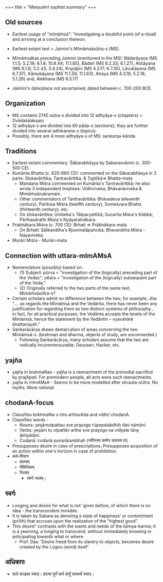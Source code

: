 +++
title = "ManjushrI sophist summary"
+++

## Old sources
- Earliest usage of "mīmāṁsā": "investigating a doubtful point (of a ritual) and arriving at a
  conclusion thereon.

-  Earliest extant text = Jaimini's Mīmāmsāsūtra-s (MS).
  - Mīmāṁsākas preceding Jaimini (mentioned in the MS): Bādarāyaṇa (MS 1.1.5; 5.2.19;
  6.1.8; 10.8.44; 11.1.65), Bādarī (MS 9.2.33; 6.1.27), Atiśāyana (MS 6.1.6; 3.2.43; 3.4.24), Krşņājini (MS 4.3.17; 6.7.35), Lāvukāyana (MS 6.7.37), Kāmukāyana (MS 11.1.58; 11.1.63), Atreya (MS 4.3.18; 5.2.18; 5.1.26) and, Alekhana (MS 6.5.17)
- Jaimini's date/place not ascertained; dated between c. 700-200 BCE.

## Organization
- MS contains 2745 sūtra-s divided into 12 adhyāya-s (chapters) = Dvādaśalakşaņi
- 12 adhyāya-s are divided into 60 pāda-s (sections); they are further divided into several adhikarana-s (topics).
- Possibly, there are 4 more adhyāya-s of MS: sankarşa-kānda.

## Traditions
- Earliest extant commentary: Šābarabhāşya by Sabarasvāmin (c. 300-500 CE).
- Kumārila Bhatta (c. 620-680 CE): commented on the Sābarabhāsya in 3 parts: Slokavārttika, Tantravārttika, & Țuptīkā=> Bhatta-mata
  - Mandana Miśra commented on Kumārila's Tantravārttikā; he also wrote 3 independent treatises: Vidhiviveka, Bhāvanāviveka & Mimāṁsānukramani.
  - Other commentators of Tantravārttika: Bhāvadeva (eleventh century), Paritosa Miśra (twelfth century), Someśvara Bhatta (thirteenth century), etc.
  - On ślokavārttika: Umbeka's Tātparyattīkā; Sucarita Miśra's Kāśikā; Pārthasārathi Misra's Nyāyaratnākara.
- Prabhākara Miśra (c. 700 CE): Brhati => Prābhākara-mata
  - On Brhatī: Sālikanātha's Rjuvimalāpañcikā; Bhavanātha Miśra - Nayaviveka.
- Murāri Miśra - Murāri-mata


## Connection with uttara-mImAMsA
- Nomenclature (possibly) based on:
  - (1) Subject: pūrva = "investigation of the (logically) preceding part of the Vedas"; uttara = "investigation of the (logically) subsequent part of the Veda.”
  - (2) Originally referred to the two parts of the same text, Mimāṁsāsūtra-s?
- Certain scholars admit no difference between the two; for example, Jha: “.... as regards the Mīmāmsā and the Vedānta, there has never been any justification for regarding them as two distinct systems of philosophy... in fact, for all practical purposes, the Vedānta accepts the tenets of the Mimāmsā, hence the statement by the Vedāntin – vyavahāré bhattanayah.”
- Sankarācārya draws demarcation of areas concerning the two Mīmāmsā-s. (brahman and dharma, objects of study, are unconnected.)
  - Following Sankarācārya, many scholars assume that the two are radically incommensurable; Deussen, Hacker, etc.

## yajña
- yajña in brahmaNas - yajña is a reenactment of the primodial sacrifice by prajApati. For premodern people, all acts were such reenactments.
- yajña in mImAMsA - Seems to be more modelled after shrauta-sUtra. No myths. More rational.

## chodanA-focus
- Classifies brAhmaNa-s into arthavAda and vidhi/ chodanA.
- Classifies words - 
  - Nouns: yeşāmutpattau sve prayoge rūpopalabdhiḥ tāni nāmāni.
  - Verbs: yeşām tu utpattāv arthe sve prayogo na vidyate tāny ākhyātāni.
  - Codanā: codanā punarārambhah (नवीनस्य कर्मणः फलस्य वा)
- Presupposes desire in case of prescriptions. Presupposes acquisition of an action within one's horizon in case of prohibition.
- कर्म-विभागः
  - काम्यम्
  - नैमित्तिकम्
  - नित्यम्
    - स्वर्गः फलम्।

## स्वर्गः
- Longing and desire for what is not 'given before, of which there is no idea - the transcendent invisible.
- It is taken by Sabara as denoting a state of happiness' or contentment (prītih) that accrues upon the realization of the "highest good”.
- This desire" contrasts with the wants and needs of the kāmya-karma; it is a yearning, a longing to transcend, without immediately knowing or anticipating towards what or where.
  - Prof. Das: 'Desire freed from its slavery to objects, becomes desire created by the Logos (word) itself'

## अधिकारः
- फले काङ्क्षा स्यात्। ज्ञात्वा पूर्णं कर्म कर्तुं सामर्थ्यं स्यात्।  